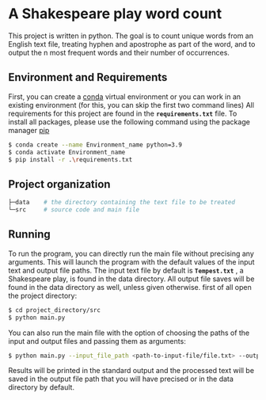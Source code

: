 # A Shakespeare play word count

This project is written in python. The goal is to count unique words from an English text file, treating hyphen and
apostrophe as part of the word, and to output the n most frequent words and their number of occurrences.

## Environment and Requirements

First, you can create a [conda](https://docs.conda.io/en/latest/) virtual environment or you can work in an existing
environment (for this, you can skip the first two command lines)
All requirements for this project are found in the **`requirements.txt`** file. To install all packages, please use the
following command using the package manager [pip](https://pip.pypa.io/en/stable/)

```bash
$ conda create --name Environment_name python=3.9
$ conda activate Environment_name
$ pip install -r .\requirements.txt
```

## Project organization

```bash
├─data    # the directory containing the text file to be treated   
└─src     # source code and main file
```

## Running

To run the program, you can directly run the main file without precising any arguments. This will launch the program
with the default values of the input text and output file paths. The input text file by default is **`Tempest.txt`** , a
Shakespeare play, is found in the data directory. All output file saves will be found in the data directory as well,
unless given otherwise. first of all open the project directory:

````bash
$ cd project_directory/src
$ python main.py
````

You can also run the main file with the option of choosing the paths of the input and output files and passing them as
arguments:

````bash
$ python main.py --input_file_path <path-to-input-file/file.txt> --output_file_path <path-to-output-file/file.txt>
````

Results will be printed in the standard output and the processed text will be saved in the output file path that you will have
precised or in the data directory by default.
